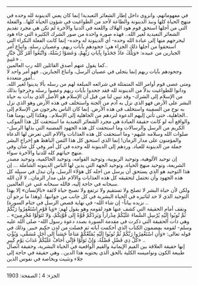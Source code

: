 ------------------------------------------------------------------------

في مفهوماتهم، وانزوى داخل إطار الشعائر التعبدية! إنما كان يعني الدينونة
لله وحده في منهج الحياة كلها ونبذ الدينونة والطاعة لأحد من الطواغيت في
شؤون الحياة كلها.. والفعلة التي من أجلها استحق قوم هود الهلاك واللعنة في
الدنيا والآخرة لم تكن هي مجرد تقديم الشعائر التعبدية لغير الله.. فهذه
صورة واحدة من صور الشرك الكثيرة التي جاء هود ليخرجهم منها إلى عبادة الله
وحده- أي الدينونة له وحده- إنما كانت الفعلة النكراء التي استحقوا من
أجلها ذلك الجزاء هي: جحودهم بآيات ربهم، وعصيان رسله. واتباع أمر الجبارين
من عبيده: «وَتِلْكَ عادٌ جَحَدُوا بِآياتِ رَبِّهِمْ، وَعَصَوْا رُسُلَهُ، وَاتَّبَعُوا أَمْرَ كُلِّ جَبَّارٍ
عَنِيدٍ» .  
كما يقول عنهم أصدق القائلين الله رب العالمين..  
وجحودهم بآيات ربهم إنما يتجلى في عصيان الرسل، واتباع الجبارين.. فهو أمر
واحد لا أمور متعددة..  
ومتى عصى قوم أوامر الله المتمثلة في شرائعه المبلغة لهم من رسله بألا
يدينوا لغير الله. ودانوا للطواغيت بدلاً من الدينونة لله فقد جحدوا بآيات
ربهم وعصوا رسله وخرجوا بذلك من الإسلام إلى الشرك- وقد تبين لنا من قبل أن
الإسلام هو الأصل الذي بدأت به حياة البشر على الأرض فهو الذي نزل به آدم
من الجنة واستخلف في هذه الأرض وهو الذي نزل به نوح من السفينة واستخلف في
هذه الأرض. إنما كان الناس يخرجون من الإسلام إلى الجاهلية، حتى تأتي إليهم
الدعوة لتردهم من الجاهلية إلى الإسلام.. وهكذا إلى يومنا هذا..  
والواقع أنه لو كانت حقيقة العبادة هي مجرد الشعائر التعبدية ما استحقت كل
هذا الموكب الكريم من الرسل والرسالات وما استحقت كل هذه الجهود المضنية
التي بذلها الرسل- صلوات الله وسلامه عليهم- وما استحقت كل هذه العذابات
والآلام التي تعرض لها الدعاة والمؤمنون على مدار الزمان! إنما الذي استحق
كل هذا الثمن الباهظ هو إخراج البشر جملة من الدينونة للعباد. وردهم إلى
الدينونة لله وحده في كل أمر وفي كل شأن وفي منهج حياتهم كله للدنيا
والآخرة سواء.  
إن توحيد الألوهية، وتوحيد الربوبية، وتوحيد القوامه، وتوحيد الحاكمية،
وتوحيد مصدر الشريعة، وتوحيد منهج الحياة، وتوحيد الجهة التي يدين لها
الناس الدينونه الشاملة ... إن هذا التوحيد هو الذي يستحق أن يرسل من اجله
كل هؤلاء الرسل، وأن تبذل في سبيله كل هذه الجهود وأن تحتمل لتحقيقه كل هذه
العذابات والآلام على مدار الزمان.. لا لأن الله سبحانه في حاجة إليه،
فالله سبحانه غني عن العالمين.  
ولكن لأن حياة البشر لا تصلح ولا تستقيم ولا ترتفع ولا تصبح حياة لائقة
«بالإنسان» إلا بهذا التوحيد الذي لا حد لتاثيره في الحياة البشرية في كل
جانب من جوانبها. (وهذا ما نرجو أن نزيده بياناً- إن شاء الله- في نهاية قصص
الرسل في ختام السورة) ..  
ونقف أمام الحقيقة التي كشف عنها هود لقومه وهو يقول لهم: «وَيا قَوْمِ
اسْتَغْفِرُوا رَبَّكُمْ ثُمَّ تُوبُوا إِلَيْهِ يُرْسِلِ السَّماءَ عَلَيْكُمْ مِدْراراً وَيَزِدْكُمْ قُوَّةً إِلى
قُوَّتِكُمْ، وَلا تَتَوَلَّوْا مُجْرِمِينَ» .. وهي ذات الحقيقة التي ذكرت في مقدمة السورة
بصدد دعوة رسول الله- صلى الله عليه وسلم- لقومه بمضمون الكتاب الذي أحكمت
آياته ثم فصلت من لدن حكيم خبير. وذلك في قوله تعالى: «وَأَنِ اسْتَغْفِرُوا رَبَّكُمْ
ثُمَّ تُوبُوا إِلَيْهِ يُمَتِّعْكُمْ مَتاعاً حَسَناً إِلى أَجَلٍ مُسَمًّى، وَيُؤْتِ كُلَّ ذِي فَضْلٍ فَضْلَهُ، وَإِنْ
تَوَلَّوْا فَإِنِّي أَخافُ عَلَيْكُمْ عَذابَ يَوْمٍ كَبِيرٍ» ..  
إنها حقيقة العلاقة بين القيم الإيمانية والقيم الواقعية في الحياة
البشرية، وحقيقة اتصال طبيعة الكون ونواميسه الكلية بالحق الذي يحتويه هذا
الدين.. وهي حقيقة في حاجة إلى جلاء وتثبيت وبخاصة في نفوس الذين

------------------------------------------------------------------------

الجزء: 4 ¦ الصفحة: 1903
